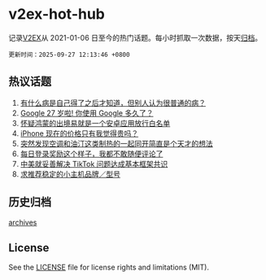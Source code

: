 # v2ex-hot-hub

 记录[V2EX](https://www.v2ex.com/)从 2021-01-06 日至今的热门话题。每小时抓取一次数据，按天[归档](archives)。

`更新时间：2025-09-27 12:13:46 +0800`

## 热议话题

1. [有什么病是自己得了之后才知道，但别人认为很普通的病？](https://www.v2ex.com/t/1161985)
1. [Google 27 岁啦! 你使用 Google 多久了？](https://www.v2ex.com/t/1162149)
1. [怀疑鸿蒙的出境易就是一个安卓应用放行白名单](https://www.v2ex.com/t/1162082)
1. [iPhone 现在的价格只有我觉得贵吗？](https://www.v2ex.com/t/1162101)
1. [突然发现空调和油汀这类制热的一起同开简直是个天才的想法](https://www.v2ex.com/t/1162009)
1. [每日登录奖励这个样子，我都不敢随便评论了](https://www.v2ex.com/t/1161989)
1. [中美就妥善解决 TikTok 问题达成基本框架共识](https://www.v2ex.com/t/1162095)
1. [求推荐稳定的小主机品牌／型号](https://www.v2ex.com/t/1162041)

## 历史归档

[archives](archives)

## License

See the [LICENSE](LICENSE) file for license rights and limitations (MIT).
